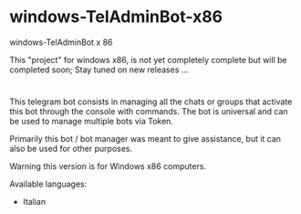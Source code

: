 # windows-TelAdminBot-x86
windows-TelAdminBot x 86

This "project" for windows x86, is not yet completely complete
but will be completed soon; Stay tuned on new releases ...

#
This telegram bot consists in managing all the chats or groups that activate this bot through the console with commands.
The bot is universal and can be used to manage multiple bots via Token.

Primarily this bot / bot manager was meant to give assistance, but it can also be used for other purposes.

Warning this version is for Windows x86 computers.

Available languages:
- Italian

